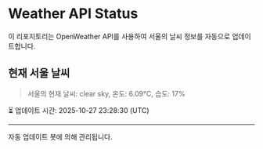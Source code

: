 
# Weather API Status

이 리포지토리는 OpenWeather API를 사용하여 서울의 날씨 정보를 자동으로 업데이트합니다.

## 현재 서울 날씨
> 서울의 현재 날씨: clear sky, 온도: 6.09°C, 습도: 17%

⏳ 업데이트 시간: 2025-10-27 23:28:30 (UTC)

---
자동 업데이트 봇에 의해 관리됩니다.
